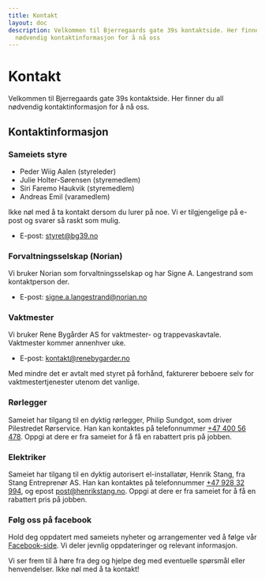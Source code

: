 ```yaml
---
title: Kontakt
layout: doc
description: Velkommen til Bjerregaards gate 39s kontaktside. Her finner du all
  nødvendig kontaktinformasjon for å nå oss
---
```


# Kontakt

Velkommen til Bjerregaards gate 39s kontaktside. Her finner du all nødvendig kontaktinformasjon for å nå oss.

## Kontaktinformasjon

### Sameiets styre

- Peder Wiig Aalen (styreleder)
- Julie Holter-Sørensen (styremedlem)
- Siri Faremo Haukvik (styremedlem)
- Andreas Emil (varamedlem)

Ikke nøl med å ta kontakt dersom du lurer på noe. Vi er tilgjengelige på e-post og svarer så raskt som mulig.

- E-post: styret@bg39.no

### Forvaltningsselskap (Norian)

Vi bruker Norian som forvaltningsselskap og har Signe A. Langestrand som kontaktperson der.

- E-post: signe.a.langestrand@norian.no

### Vaktmester

Vi bruker Rene Bygårder AS for vaktmester- og trappevaskavtale. Vaktmester kommer annenhver uke.

- E-post: kontakt@renebygarder.no

Med mindre det er avtalt med styret på forhånd, fakturerer beboere selv for vaktmestertjenester utenom det vanlige.

### Rørlegger

Sameiet har tilgang til en dyktig rørlegger, Philip Sundgot, som driver Pilestredet Rørservice. Han kan kontaktes på telefonnummer [+47 400 56 478](tel:+4740056478). Oppgi at dere er fra sameiet for å få en rabattert pris på jobben.

### Elektriker

Sameiet har tilgang til en dyktig autorisert el-installatør, Henrik Stang, fra Stang Entreprenør AS. Han kan kontaktes på telefonnummer [+47 928 32 994](tel:+4792832994), og epost post@henrikstang.no. Oppgi at dere er fra sameiet for å få en rabattert pris på jobben.

### Følg oss på facebook

Hold deg oppdatert med sameiets nyheter og arrangementer ved å følge vår [Facebook-side](https://www.facebook.com/groups/1795312797353075/). Vi deler jevnlig oppdateringer og relevant informasjon.

Vi ser frem til å høre fra deg og hjelpe deg med eventuelle spørsmål eller henvendelser. Ikke nøl med å ta kontakt!

